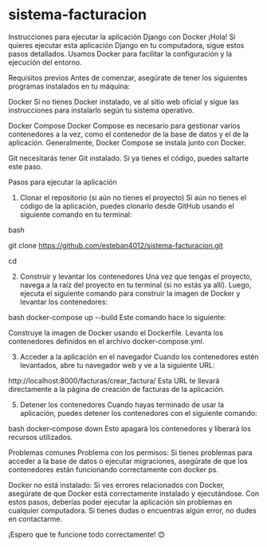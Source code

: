 # sistema-facturacion

Instrucciones para ejecutar la aplicación Django con Docker
¡Hola! Si quieres ejecutar esta aplicación Django en tu computadora, sigue estos pasos detallados. Usamos Docker para facilitar la configuración y la ejecución del entorno.

Requisitos previos
Antes de comenzar, asegúrate de tener los siguientes programas instalados en tu máquina:

Docker
Si no tienes Docker instalado, ve al sitio web oficial y sigue las instrucciones para instalarlo según tu sistema operativo.

Docker Compose
Docker Compose es necesario para gestionar varios contenedores a la vez, como el contenedor de la base de datos y el de la aplicación. Generalmente, Docker Compose se instala junto con Docker.

Git 
necesitarás tener Git instalado. Si ya tienes el código, puedes saltarte este paso.

Pasos para ejecutar la aplicación
1. Clonar el repositorio (si aún no tienes el proyecto)
Si aún no tienes el código de la aplicación, puedes clonarlo desde GitHub usando el siguiente comando en tu terminal:

bash

git clone <https://github.com/esteban4012/sistema-facturacion.git>

cd <sistema-facturacion>

2. Construir y levantar los contenedores
Una vez que tengas el proyecto, navega a la raíz del proyecto en tu terminal (si no estás ya allí). Luego, ejecuta el siguiente comando para construir la imagen de Docker y levantar los contenedores:

bash
docker-compose up --build
Este comando hace lo siguiente:

Construye la imagen de Docker usando el Dockerfile.
Levanta los contenedores definidos en el archivo docker-compose.yml.

3. Acceder a la aplicación en el navegador
Cuando los contenedores estén levantados, abre tu navegador web y ve a la siguiente URL:

http://localhost:8000/facturas/crear_factura/
Esta URL te llevará directamente a la página de creación de facturas de la aplicación.

5. Detener los contenedores
Cuando hayas terminado de usar la aplicación, puedes detener los contenedores con el siguiente comando:

bash
docker-compose down
Esto apagará los contenedores y liberará los recursos utilizados.

Problemas comunes
Problema con los permisos: Si tienes problemas para acceder a la base de datos o ejecutar migraciones, asegúrate de que los contenedores están funcionando correctamente con docker ps.

Docker no está instalado: Si ves errores relacionados con Docker, asegúrate de que Docker está correctamente instalado y ejecutándose.
Con estos pasos, deberías poder ejecutar la aplicación sin problemas en cualquier computadora. Si tienes dudas o encuentras algún error, no dudes en contactarme.

¡Espero que te funcione todo correctamente! 😊
